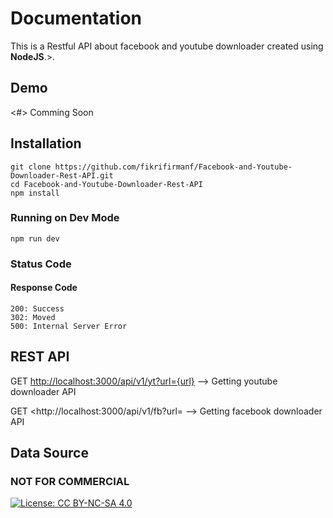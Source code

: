 # Documentation

This is a Restful API about facebook and youtube downloader created using **NodeJS**.>.

## Demo

<#>
Comming Soon

## Installation

```
git clone https://github.com/fikrifirmanf/Facebook-and-Youtube-Downloader-Rest-API.git
cd Facebook-and-Youtube-Downloader-Rest-API
npm install
```

### Running on Dev Mode

```
npm run dev
```

### Status Code

#### Response Code

```
200: Success
302: Moved
500: Internal Server Error
```

## REST API

GET <http://localhost:3000/api/v1/yt?url={url}> --> Getting youtube downloader API

GET <http://localhost:3000/api/v1/fb?url= --> Getting facebook downloader API

## Data Source

### NOT FOR COMMERCIAL

[![License: CC BY-NC-SA 4.0](https://img.shields.io/badge/License-CC%20BY--NC--SA%204.0-lightgrey.svg)](http://creativecommons.org/licenses/by-nc-sa/4.0/)
